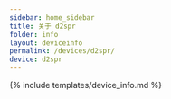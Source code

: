 ```yaml
---
sidebar: home_sidebar
title: 关于 d2spr
folder: info
layout: deviceinfo
permalink: /devices/d2spr/
device: d2spr
---
```

{% include templates/device_info.md %}
